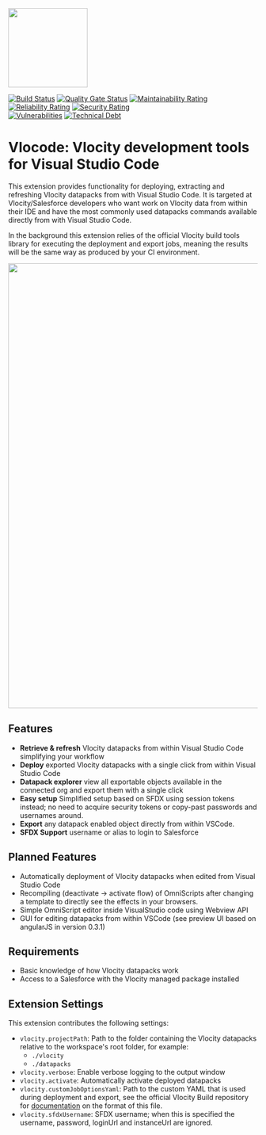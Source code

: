 <img src="https://raw.githubusercontent.com/Codeneos/vlocode/master/resources/logo1.png" height="160">

[![Build Status](https://travis-ci.org/Codeneos/vlocode.svg?branch=master)](https://travis-ci.org/Codeneos/vlocode)
[![Quality Gate Status](https://sonarcloud.io/api/project_badges/measure?project=curlybracket.vlocode&metric=alert_status)](https://sonarcloud.io/dashboard?id=curlybracket.vlocode)
[![Maintainability Rating](https://sonarcloud.io/api/project_badges/measure?project=curlybracket.vlocode&metric=sqale_rating)](https://sonarcloud.io/dashboard?id=curlybracket.vlocode)
[![Reliability Rating](https://sonarcloud.io/api/project_badges/measure?project=curlybracket.vlocode&metric=reliability_rating)](https://sonarcloud.io/dashboard?id=curlybracket.vlocode)
[![Security Rating](https://sonarcloud.io/api/project_badges/measure?project=curlybracket.vlocode&metric=security_rating)](https://sonarcloud.io/dashboard?id=curlybracket.vlocode)\
[![Vulnerabilities](https://sonarcloud.io/api/project_badges/measure?project=curlybracket.vlocode&metric=vulnerabilities)](https://sonarcloud.io/dashboard?id=curlybracket.vlocode)
[![Technical Debt](https://sonarcloud.io/api/project_badges/measure?project=curlybracket.vlocode&metric=sqale_index)](https://sonarcloud.io/dashboard?id=curlybracket.vlocode)

# Vlocode: Vlocity development tools for Visual Studio Code

This extension provides functionality for deploying, extracting and refreshing Vlocity datapacks from with Visual Studio Code.
It is targeted at Vlocity/Salesforce developers who want work on Vlocity data from within their IDE and have the most commonly used datapacks commands available directly from with Visual Studio Code. 

In the background this extension relies of the official Vlocity build tools library for executing the deployment and export jobs, meaning the results will be the same way as produced by your CI environment. 

<img src="https://raw.githubusercontent.com/Codeneos/vlocode/master/resources/refreshDatapack.gif" width="898">

## Features

* **Retrieve & refresh** Vlocity datapacks from within Visual Studio Code simplifying your workflow
* **Deploy** exported Vlocity datapacks with a single click from within Visual Studio Code
* **Datapack explorer** view all exportable objects available in the connected org and export them with a single click
* **Easy setup** Simplified setup based on SFDX using session tokens instead; no need to acquire security tokens or copy-past passwords and usernames around.
* **Export** any datapack enabled object directly from within VSCode.
* **SFDX Support** username or alias to login to Salesforce

## Planned Features

* Automatically deployment of Vlocity datapacks when edited from Visual Studio Code
* Recompiling (deactivate -> activate flow) of OmniScripts after changing a template to directly see the effects in your browsers.
* Simple OmniScript editor inside VisualStudio code using Webview API
* GUI for editing datapacks from within VSCode (see preview UI based on angularJS in version 0.3.1)

## Requirements

- Basic knowledge of how Vlocity datapacks work
- Access to a Salesforce with the Vlocity managed package installed

## Extension Settings

This extension contributes the following settings:

* `vlocity.projectPath`: Path to the folder containing the Vlocity datapacks relative to the workspace's root folder, for example:
  - `./vlocity`
  - `./datapacks`
* `vlocity.verbose`: Enable verbose logging to the output window
* `vlocity.activate`: Automatically activate deployed datapacks
* `vlocity.customJobOptionsYaml`: Path to the custom YAML that is used during deployment and export, see the official Vlocity Build repository for [documentation](https://github.com/vlocityinc/vlocity_build#additional-command-line-options) on the format of this file.
* `vlocity.sfdxUsername`: SFDX username; when this is specified the username, password, loginUrl and instanceUrl are ignored.
